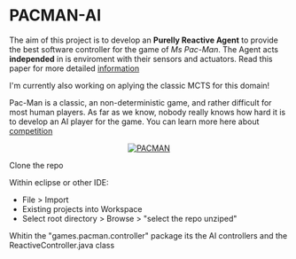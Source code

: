 # PACMAN-AI

The aim of this project is to develop an **Purelly Reactive Agent** to provide the best software controller for the game of *Ms Pac-Man*. The Agent acts **independed** in is enviroment with their sensors and actuators. Read this paper for more detailed [information](https://github.com/IA-Repository/PACMAN-Reactive-Agents/blob/master/paper.pdf)

I'm currently also working on aplying the classic MCTS for this domain!

Pac-Man is a classic, an non-deterministic game, and rather difficult for most human players. As far as we know, nobody really knows how hard it is to develop an AI player for the game.
You can learn more here about [competition](http://www.pacman-vs-ghosts.net/) 

<p align="center">
  <a href="https://www.youtube.com/watch?v=PzN0Sk_6BwI"><img src="https://cloud.githubusercontent.com/assets/6472330/7148760/09aaa23c-e2fe-11e4-8fc2-7daa28a3800f.PNG" alt="PACMAN"></a>
</p>

<p> Clone the repo </p>
<p> Within eclipse or other IDE: </p>
<ul>
  <li>File > Import</li>
  <li>Existing projects into Workspace</li>
  <li>Select root directory > Browse > "select the repo unziped"</li>
</ul>
<p>Whitin the "games.pacman.controller" package its the AI controllers and the ReactiveController.java class</p>
